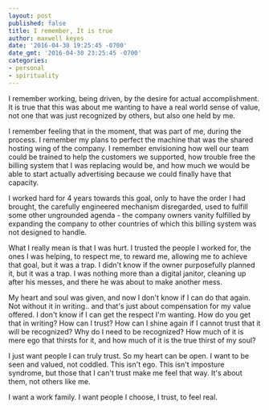 ```yaml
---
layout: post
published: false
title: I remember, It is true
author: maxwell keyes
date: '2016-04-30 19:25:45 -0700'
date_gmt: '2016-04-30 23:25:45 -0700'
categories:
- personal
- spirituality
---
```


I remember working, being driven, by the desire for actual accomplishment. It is
true that this was about me wanting to have a real world sense of value, not one
that was just recognized by others, but also one held by me.

I remember feeling that in the moment, that was part of me, during the process.
I remember my plans to perfect the machine that was the shared hosting wing of
the company. I remember envisioning how well our team could be trained to help
the customers we supported, how trouble free the billing system that I was
replacing would be, and how much we would be able to start actually advertising
because we could finally have that capacity.

I worked hard for 4 years towards this goal, only to have the order I had
brought, the carefully engineered mechanism disregarded, used to fulfill some
other ungrounded agenda - the company owners vanity fulfilled by expanding the
company to other countries of which this billing system was not designed to
handle.

What I really mean is that I was hurt. I trusted the people I worked for, the
ones I was helping, to respect me, to reward me, allowing me to achieve that
goal, but it was a trap. I didn't know if the owner purposefully planned it, but
it was a trap. I was nothing more than a digital janitor, cleaning up after his
messes, and there he was about to make another mess.

My heart and soul was given, and now I don't know if I can do that again. Not
without it in writing.. and that's just about compensation for my value offered.
I don't know if I can get the respect I'm wanting. How do you get that in
writing? How can I trust? How can I shine again if I cannot trust that it will
be recognized? Why do I need to be recognized? How much of it is mere ego that
thirsts for it, and how much of it is the true thirst of my soul?

I just want people I can truly trust. So my heart can be open. I want to be seen
and valued, not coddled. This isn't ego. This isn't imposture syndrome, but
those that I can't trust make me feel that way. It's about them, not others like
me.

I want a work family. I want people I choose, I trust, to feel real.
